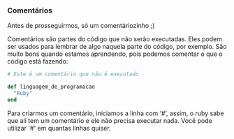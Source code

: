 ### Comentários

Antes de prosseguirmos, só um comentáriozinho ;)

Comentários são partes do código que não serão executadas. Eles podem ser usados para lembrar de algo naquela parte do código, por exemplo. São muito bons quando estamos aprendendo, pois podemos comentar o que o código está fazendo:

```ruby
# Este é um comentário que não é executado

def linguagem_de_programacao
  "Ruby"
end
```

Para criarmos um comentário, iniciamos a linha com ‘#’, assim, o ruby sabe que ali tem um comentário e ele não precisa executar nada. Você pode utilizar '#' em quantas linhas quiser.
